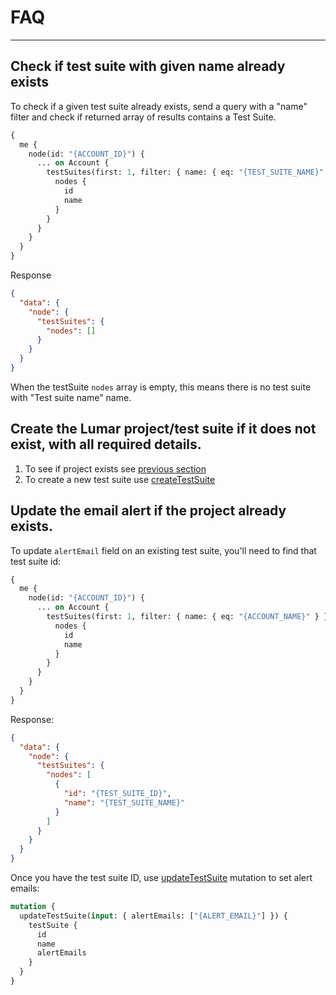# FAQ

---

## Check if test suite with given name already exists

To check if a given test suite already exists, send a query with a "name" filter and check if returned array of results contains a Test Suite.

```graphql
{
  me {
    node(id: "{ACCOUNT_ID}") {
      ... on Account {
        testSuites(first: 1, filter: { name: { eq: "{TEST_SUITE_NAME}" } }) {
          nodes {
            id
            name
          }
        }
      }
    }
  }
}
```

Response

```json
{
  "data": {
    "node": {
      "testSuites": {
        "nodes": []
      }
    }
  }
}
```

When the testSuite `nodes` array is empty, this means there is no test suite with "Test suite name" name.

## Create the Lumar project/test suite if it does not exist, with all required details.

1. To see if project exists see [previous section](faq?id=checking-if-test-suite-with-given-name-already-exists)
2. To create a new test suite use [createTestSuite](test-suites?id=creating-a-test-suite)

## Update the email alert if the project already exists.

To update `alertEmail` field on an existing test suite, you'll need to find that test suite id:

```graphql
{
  me {
    node(id: "{ACCOUNT_ID}") {
      ... on Account {
        testSuites(first: 1, filter: { name: { eq: "{ACCOUNT_NAME}" } }) {
          nodes {
            id
            name
          }
        }
      }
    }
  }
}
```

Response:

```json
{
  "data": {
    "node": {
      "testSuites": {
        "nodes": [
          {
            "id": "{TEST_SUITE_ID}",
            "name": "{TEST_SUITE_NAME}"
          }
        ]
      }
    }
  }
}
```

Once you have the test suite ID, use [updateTestSuite](test-suites?id=updating-a-test-suite) mutation to set alert emails:

```graphql
mutation {
  updateTestSuite(input: { alertEmails: ["{ALERT_EMAIL}"] }) {
    testSuite {
      id
      name
      alertEmails
    }
  }
}
```
